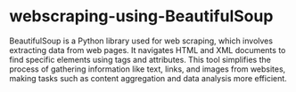 # webscraping-using-BeautifulSoup

BeautifulSoup is a Python library used for web scraping, which involves extracting data from web pages. It navigates HTML and XML documents to find specific elements using tags and attributes. This tool simplifies the process of gathering information like text, links, and images from websites, making tasks such as content aggregation and data analysis more efficient. 
